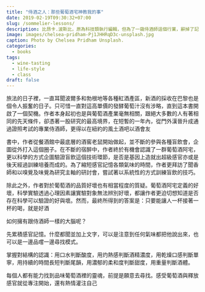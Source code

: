 ```yaml
---
title: "侍酒之人：那些葡萄酒宅神教我的事"
date: 2019-02-19T09:30:32+07:00
slug: /sommelier-lessons/
description: 比昂卡.波斯比，原為科技類執行編輯，但為了一窺侍酒師這個行業，辭掉了記者的工作，踏上了追求味覺和嗅覺等感官極度開發的道路
image: images/chelsea-pridham-Pj1JHHRqD3c-unsplash.jpg
caption: Photo by Chelsea Pridham Unsplash.
categories:
  - books
tags:
  - wine-tasting
  - life-style
  - class
draft: false
---
```


旅法的日子裡，一直耳聞波爾多和勃根地等各種紅酒產區，新酒的採收在巴黎也是個令人振奮的日子。只可惜一直對這高單價的發酵葡萄汁沒有涉略，直到這本書開啟了一個契機。作者本身起初也是與葡萄酒產業毫無相關，跟絕大多數的人有著相同的先天條件，卻憑著一股研究的最高境界，在短暫的一年內，從門外漢晉升成通過證照考試的專業侍酒師，更得以在紐約的風土酒吧以酒會友

書中，作者從餐酒館中最底層的酒窖老鼠開始做起，並不斷的參與各種盲飲會，企圖從外打入這個圈子。在不斷的宿醉中，作者終於有機會認識了一群葡萄酒阿宅，更以科學的方式企圖驗證盲飲這個技術環節，是否是基因上造就出超級感官亦或是後天經過訓練培養而成的。為了縮短感官記憶各類氣味的時間，作者更拜訪了聞香師和以嗅覺及味覺為研究主軸的研討會，嘗試著以系統性的方式訓練盲飲的技巧。

除此之外，作者對於葡萄酒的品質好壞也有相當程度的質疑。葡萄酒阿宅定義的好壞，科學實驗透過心理因素讓實驗對象無法辨別好壞，都讓作者更迫切想知道是否存在科學可以驗證的好與壞。然而，最終所得到的答案是：只要能讓人一杯接著一杯的喝，就是好酒

如何擁有跟侍酒師一樣的大腦呢？

先累積感官記憶。什麼都聞並加上文字，可以是注意到任何氣味都把他說出來，也可以是一邊品嚐一邊尋找模式。

掌握對結構的認識：用口水判斷酸度，用灼熱感判斷酒精濃度，用乾燥口感判斷單寧，用持續的時間長短判斷尾韻，用濃郁的柔和度判斷甜度，用重量判斷酒體。

每個人都有能力找到品味葡萄酒裡的靈魂，前提是願意去尋找。感受葡萄酒與釋放感官就從專注開始，還有熱情灌注自己